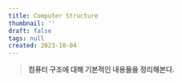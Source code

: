 ```yaml
---
title: Computer Structure
thumbnail: ''
draft: false
tags: null
created: 2023-10-04
---
```



 > 
 > **컴퓨터 구조에 대해 기본적인 내용들을 정리해본다.**
